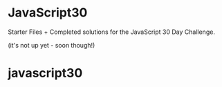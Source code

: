 # JavaScript30

Starter Files + Completed solutions for the JavaScript 30 Day Challenge. 

(it's not up yet - soon though!)
# javascript30
